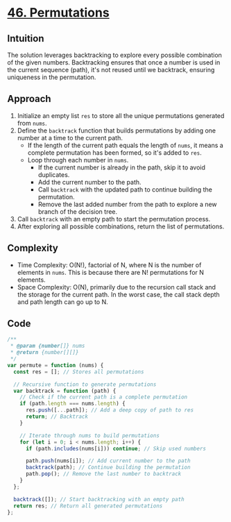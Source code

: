 # [46. Permutations](https://leetcode.com/problems/permutations/description/)

## Intuition

The solution leverages backtracking to explore every possible combination of the given numbers. Backtracking ensures that once a number is used in the current sequence (path), it's not reused until we backtrack, ensuring uniqueness in the permutation.

## Approach

1. Initialize an empty list `res` to store all the unique permutations generated from `nums`.
2. Define the `backtrack` function that builds permutations by adding one number at a time to the current path.
   - If the length of the current path equals the length of `nums`, it means a complete permutation has been formed, so it's added to `res`.
   - Loop through each number in `nums`.
     - If the current number is already in the path, skip it to avoid duplicates.
     - Add the current number to the path.
     - Call `backtrack` with the updated path to continue building the permutation.
     - Remove the last added number from the path to explore a new branch of the decision tree.
3. Call `backtrack` with an empty path to start the permutation process.
4. After exploring all possible combinations, return the list of permutations.

## Complexity

- Time Complexity: O(N!), factorial of N, where N is the number of elements in `nums`. This is because there are N! permutations for N elements.
- Space Complexity: O(N), primarily due to the recursion call stack and the storage for the current path. In the worst case, the call stack depth and path length can go up to N.

## Code

```javascript
/**
 * @param {number[]} nums
 * @return {number[][]}
 */
var permute = function (nums) {
  const res = []; // Stores all permutations

  // Recursive function to generate permutations
  var backtrack = function (path) {
    // Check if the current path is a complete permutation
    if (path.length === nums.length) {
      res.push([...path]); // Add a deep copy of path to res
      return; // Backtrack
    }

    // Iterate through nums to build permutations
    for (let i = 0; i < nums.length; i++) {
      if (path.includes(nums[i])) continue; // Skip used numbers

      path.push(nums[i]); // Add current number to the path
      backtrack(path); // Continue building the permutation
      path.pop(); // Remove the last number to backtrack
    }
  };

  backtrack([]); // Start backtracking with an empty path
  return res; // Return all generated permutations
};
```
